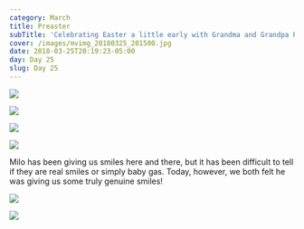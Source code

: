 ```yaml
---
category: March
title: Preaster
subTitle: 'Celebrating Easter a little early with Grandma and Grandpa Partusch! '
cover: /images/mvimg_20180325_201500.jpg
date: 2018-03-25T20:19:23-05:00
day: Day 25
slug: Day 25
---
```

![](/images/mvimg_20180325_201500.jpg)

![](/images/img_20180325_142926.jpg)

![](/images/mvimg_20180325_141256.jpg)

![](/images/mvimg_20180325_143054.jpg)

Milo has been giving us smiles here and there, but it has been difficult to tell if they are real smiles or simply baby gas.  Today, however, we both felt he was giving us some truly genuine smiles!

![](/images/img_20180325_201831.jpg)

![](/images/mvimg_20180325_201739.jpg)


